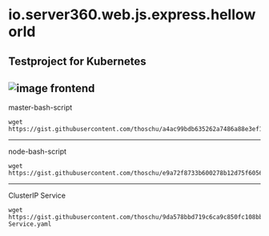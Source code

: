 # io.server360.web.js.express.helloworld
Testproject for Kubernetes
---
![image frontend](https://raw.githubusercontent.com/thoschu/io.server360.web.js.express.helloworld/master/k8s-overview-dashboard.png "Image Frontend")
---
master-bash-script
```
wget https://gist.githubusercontent.com/thoschu/a4ac99bdb635262a7486a88e3ef1311a/raw/e255b5c7d3597f7e452744d7a747c59a730d6d42/master.sh
```
---
node-bash-script
```
wget https://gist.githubusercontent.com/thoschu/e9a72f8733b600278b12d75f605650c7/raw/1719ca02f5be87329c2f1d3f8ae3cf2f93bd416a/node.sh
```
---
ClusterIP Service
```
wget https://gist.githubusercontent.com/thoschu/9da578bbd719c6ca9c850fc108bb63cf/raw/c61d5f60693296c84ce2c0e428e6bbe44339ee11/ClusterIP-Service.yaml
```